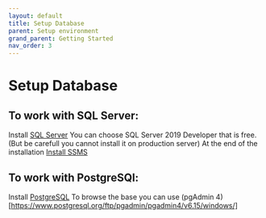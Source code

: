 ```yaml
---
layout: default
title: Setup Database
parent: Setup environment
grand_parent: Getting Started
nav_order: 3
---
```


# Setup Database 
## To work with SQL Server:
Install [SQL Server](https://www.microsoft.com/en-en/sql-server/sql-server-downloads)
You can choose SQL Server 2019 Developer that is free. (But be carefull you cannot install it on production server)
At the end of the installation
[Install SSMS](https://learn.microsoft.com/en-us/sql/ssms/download-sql-server-management-studio-ssms)

## To work with PostgreSQl:
Install [PostgreSQL](https://www.postgresql.org/download/)
To browse the base you can use (pgAdmin 4)[https://www.postgresql.org/ftp/pgadmin/pgadmin4/v6.15/windows/]
